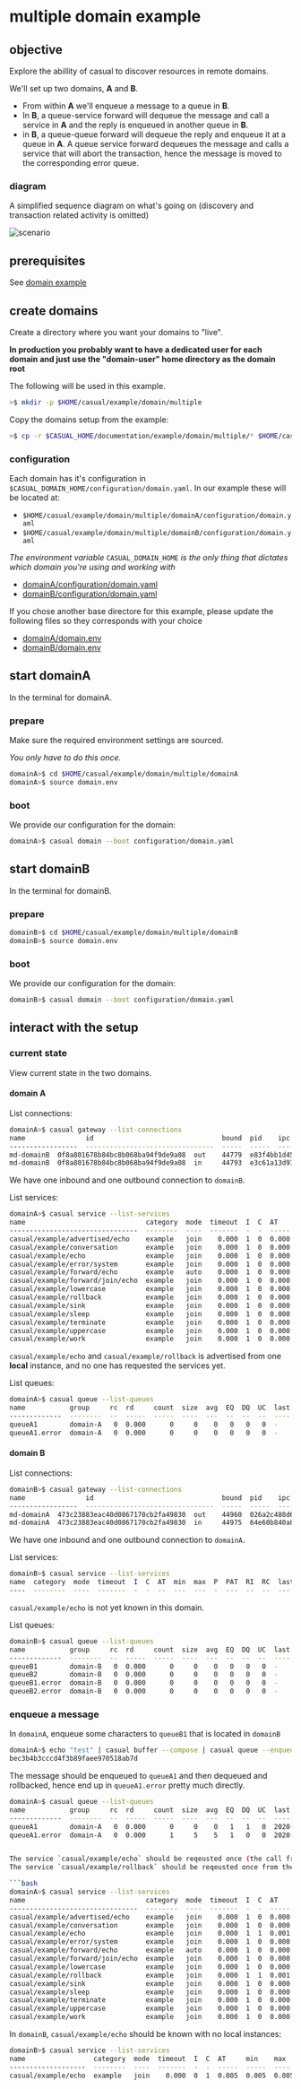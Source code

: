 
# multiple domain example

## objective

Explore the abillity of casual to discover resources in remote domains.

We'll set up two domains, **A** and **B**. 
* From within **A** we'll enqueue a message to a queue in **B**. 
* In **B**, a queue-service forward will dequeue the message and call a service in **A** and the reply is enqueued in another queue in **B**.
* in **B**, a queue-queue forward will dequeue the reply and enqueue it at a queue in **A**.
A queue service forward dequeues the message and calls a service that will abort the transaction, hence the message is moved 
to the corresponding error queue.


### diagram

A simplified sequence diagram on what's going on (discovery and transaction related activity is omitted)

![scenario](diagram/scenario.svg)



## prerequisites

See [domain example]( ../readme.md)


## create domains

Create a directory where you want your domains to "live".

**In production you probably want to have a dedicated user for each domain and just use the "domain-user" home directory as the domain root**

The following will be used in this example.

```bash
>$ mkdir -p $HOME/casual/example/domain/multiple
```
    
Copy the domains setup from the example:

```bash
>$ cp -r $CASUAL_HOME/documentation/example/domain/multiple/* $HOME/casual/example/domain/multiple/
```

### configuration

Each domain has it's configuration in `$CASUAL_DOMAIN_HOME/configuration/domain.yaml`. In our example these will be located at:

* `$HOME/casual/example/domain/multiple/domainA/configuration/domain.yaml`
* `$HOME/casual/example/domain/multiple/domainB/configuration/domain.yaml`

_The environment variable_ `CASUAL_DOMAIN_HOME` _is the only thing that dictates which domain you're using and working with_

 * [domainA/configuration/domain.yaml](domainA/configuration/domain.yaml)    
 * [domainB/configuration/domain.yaml](domainB/configuration/domain.yaml) 



If you chose another base directore for this example, please update the following files so they corresponds with your choice
 
 * [domainA/domain.env](domainA/domain.env)    
 * [domainB/domain.env](domainB/domain.env) 
 

## start domainA

In the terminal for domainA.   

### prepare

Make sure the required environment settings are sourced.

*You only have to do this once.*
 
```bash
domainA>$ cd $HOME/casual/example/domain/multiple/domainA
domainA>$ source domain.env
```

### boot

We provide our configuration for the domain:

```bash
domainA>$ casual domain --boot configuration/domain.yaml
``` 

    
## start domainB

In the terminal for domainB.

### prepare

```bash
domainB>$ cd $HOME/casual/example/domain/multiple/domainB
domainB>$ source domain.env
```
### boot

We provide our configuration for the domain:

```bash
domainB>$ casual domain --boot configuration/domain.yaml
```


## interact with the setup


### current state

View current state in the two domains.

#### domain A

List connections:

```bash
domainA>$ casual gateway --list-connections
name               id                                bound  pid    ipc                               runlevel  local            peer           
-----------------  --------------------------------  -----  -----  --------------------------------  --------  ---------------  ---------------
md-domainB  0f8a801678b84bc8b068ba94f9de9a08  out    44779  e83f4bb1d45647c6b15d2623ead42242  online    127.0.0.1:59981  127.0.0.1:7772 
md-domainB  0f8a801678b84bc8b068ba94f9de9a08  in     44793  e3c61a13d97444f5bcc9b5b2de9dcfcf  online    127.0.0.1:7771   127.0.0.1:59980
```

We have one inbound and one outbound connection to `domainB`.



List services:

```bash
domainA>$ casual service --list-services
name                              category  mode  timeout  I  C  AT     min    max    P  PAT    RI  RC  last
--------------------------------  --------  ----  -------  -  -  -----  -----  -----  -  -----  --  --  ----
casual/example/advertised/echo    example   join    0.000  1  0  0.000  0.000  0.000  0  0.000   0   0  -   
casual/example/conversation       example   join    0.000  1  0  0.000  0.000  0.000  0  0.000   0   0  -   
casual/example/echo               example   join    0.000  1  0  0.000  0.000  0.000  0  0.000   0   0  -   
casual/example/error/system       example   join    0.000  1  0  0.000  0.000  0.000  0  0.000   0   0  -   
casual/example/forward/echo       example   auto    0.000  1  0  0.000  0.000  0.000  0  0.000   0   0  -   
casual/example/forward/join/echo  example   join    0.000  1  0  0.000  0.000  0.000  0  0.000   0   0  -   
casual/example/lowercase          example   join    0.000  1  0  0.000  0.000  0.000  0  0.000   0   0  -   
casual/example/rollback           example   join    0.000  1  0  0.000  0.000  0.000  0  0.000   0   0  -   
casual/example/sink               example   join    0.000  1  0  0.000  0.000  0.000  0  0.000   0   0  -   
casual/example/sleep              example   join    0.000  1  0  0.000  0.000  0.000  0  0.000   0   0  -   
casual/example/terminate          example   join    0.000  1  0  0.000  0.000  0.000  0  0.000   0   0  -   
casual/example/uppercase          example   join    0.000  1  0  0.000  0.000  0.000  0  0.000   0   0  -   
casual/example/work               example   join    0.000  1  0  0.000  0.000  0.000  0  0.000   0   0  -   
```


`casual/example/echo` and `casual/example/rollback` is advertised from one **local** instance, and no one has requested the services yet.


List queues:

```bash
domainA>$ casual queue --list-queues 
name           group     rc  rd     count  size  avg  EQ  DQ  UC  last
-------------  --------  --  -----  -----  ----  ---  --  --  --  ----
queueA1        domain-A   0  0.000      0     0    0   0   0   0  -   
queueA1.error  domain-A   0  0.000      0     0    0   0   0   0  -   
```

#### domain B

List connections:

```bash
domainB>$ casual gateway --list-connections 
name               id                                bound  pid    ipc                               runlevel  local            peer           
-----------------  --------------------------------  -----  -----  --------------------------------  --------  ---------------  ---------------
md-domainA  473c23883eac40d0867170cb2fa49830  out    44960  026a2c488d6b4a3d90106cee04f3783a  online    127.0.0.1:60018  127.0.0.1:7771 
md-domainA  473c23883eac40d0867170cb2fa49830  in     44975  64e60b840a8b4e41a10cec6f14a07707  online    127.0.0.1:7772   127.0.0.1:60017
```

We have one inbound and one outbound connection to `domainA`.


List services:

```bash
domainB>$ casual service --list-services
name  category  mode  timeout  I  C  AT  min  max  P  PAT  RI  RC  last
----  --------  ----  -------  -  -  --  ---  ---  -  ---  --  --  ----
```


`casual/example/echo` is not yet known in this domain.


List queues:

```bash
domainB>$ casual queue --list-queues 
name           group     rc  rd     count  size  avg  EQ  DQ  UC  last
-------------  --------  --  -----  -----  ----  ---  --  --  --  ----
queueB1        domain-B   0  0.000      0     0    0   0   0   0  -   
queueB2        domain-B   0  0.000      0     0    0   0   0   0  -   
queueB1.error  domain-B   0  0.000      0     0    0   0   0   0  -   
queueB2.error  domain-B   0  0.000      0     0    0   0   0   0  -   
```


### enqueue a message

In `domainA`, enqueue some characters to `queueB1` that is located in `domainB`

```bash
domainA>$ echo "test" | casual buffer --compose | casual queue --enqueue queueB1
bec3b4b3cccd4f3b89faee970518ab7d
```

The message should be enqueued to `queueA1` and then dequeued and rollbacked, hence end up in `queueA1.error` pretty much directly.

```bash
domainA>$ casual queue --list-queues 
name           group     rc  rd     count  size  avg  EQ  DQ  UC  last                            
-------------  --------  --  -----  -----  ----  ---  --  --  --  --------------------------------
queueA1        domain-A   0  0.000      0     0    0   1   1   0  2020-12-28T21:25:25.169911+01:00
queueA1.error  domain-A   0  0.000      1     5    5   1   0   0  2020-12-28T21:25:25.169911+01:00


The service `casual/example/echo` should be reqeusted once (the call from remote `domainB`).
The service `casual/example/rollback` should be reqeusted once from the forward in this domain.

```bash
domainA>$ casual service --list-services
name                              category  mode  timeout  I  C  AT     min    max    P  PAT    RI  RC  last                            
--------------------------------  --------  ----  -------  -  -  -----  -----  -----  -  -----  --  --  --------------------------------
casual/example/advertised/echo    example   join    0.000  1  0  0.000  0.000  0.000  0  0.000   0   0  -                               
casual/example/conversation       example   join    0.000  1  0  0.000  0.000  0.000  0  0.000   0   0  -                               
casual/example/echo               example   join    0.000  1  1  0.001  0.001  0.001  1  0.000   0   0  2020-12-28T21:25:25.156694+01:00
casual/example/error/system       example   join    0.000  1  0  0.000  0.000  0.000  0  0.000   0   0  -                               
casual/example/forward/echo       example   auto    0.000  1  0  0.000  0.000  0.000  0  0.000   0   0  -                               
casual/example/forward/join/echo  example   join    0.000  1  0  0.000  0.000  0.000  0  0.000   0   0  -                               
casual/example/lowercase          example   join    0.000  1  0  0.000  0.000  0.000  0  0.000   0   0  -                               
casual/example/rollback           example   join    0.000  1  1  0.001  0.001  0.001  1  0.000   0   0  2020-12-28T21:25:25.188741+01:00
casual/example/sink               example   join    0.000  1  0  0.000  0.000  0.000  0  0.000   0   0  -                               
casual/example/sleep              example   join    0.000  1  0  0.000  0.000  0.000  0  0.000   0   0  -                               
casual/example/terminate          example   join    0.000  1  0  0.000  0.000  0.000  0  0.000   0   0  -                               
casual/example/uppercase          example   join    0.000  1  0  0.000  0.000  0.000  0  0.000   0   0  -                               
casual/example/work               example   join    0.000  1  0  0.000  0.000  0.000  0  0.000   0   0  -      
```


In `domainB`, `casual/example/echo` should be known with no local instances:

```bash
domainB>$ casual service --list-services
name                 category  mode  timeout  I  C  AT     min    max    P  PAT    RI  RC  last                            
-------------------  --------  ----  -------  -  -  -----  -----  -----  -  -----  --  --  --------------------------------
casual/example/echo  example   join    0.000  0  1  0.005  0.005  0.005  1  0.000   1   1  2020-12-28T21:25:25.158197+01:00
```



